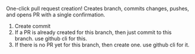 One-click pull request creation! Creates branch, commits changes, pushes, and opens PR with a single confirmation.

1. Create commit
2. If a PR is already created for this branch, then just commit to this branch. use github cli for this.
3. If there is no PR yet for this branch, then create one. use github cli for it.